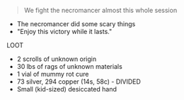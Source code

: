 > We fight the necromancer almost this whole session

- The necromancer did some scary things
- "Enjoy this victory while it lasts."

LOOT

- 2 scrolls of unknown origin
- 30 lbs of rags of unknown materials
- 1 vial of mummy rot cure
- 73 silver, 294 copper (14s, 58c) - DIVIDED
- Small (kid-sized) desiccated hand
